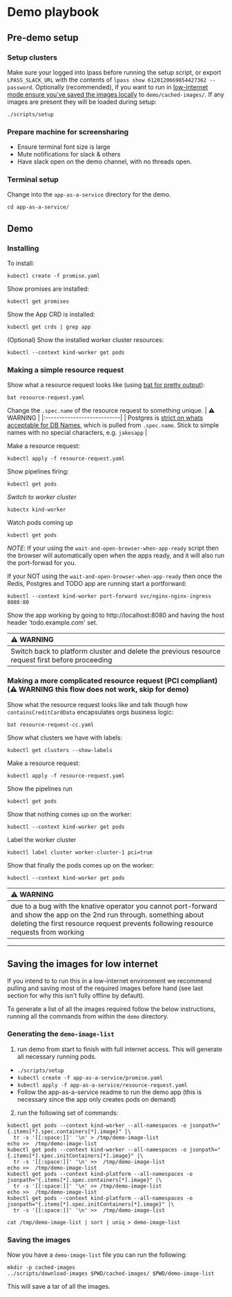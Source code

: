# Demo playbook

## Pre-demo setup

### Setup clusters
Make sure your logged into lpass before running the setup script, or export `LPASS_SLACK_URL`
with the contents of `lpass show 6120120669854427362 --password`. Optionally (recommended), if you want
to run in [low-internet mode ensure you've saved the images locally](#saving-the-images-for-low-internet)
to `demo/cached-images/`. If any images are present they will be loaded during setup:

```
./scripts/setup
```

### Prepare machine for screensharing
* Ensure terminal font size is large
* Mute notifications for slack & others
* Have slack open on the demo channel, with no threads open.

### Terminal setup
Change into the `app-as-a-service` directory for the demo.
```
cd app-as-a-service/
```

## Demo

### Installing
To install:
```
kubectl create -f promise.yaml
```

Show promises are installed:
```
kubectl get promises
```

Show the App CRD is installed:
```
kubectl get crds | grep app
```

(Optional) Show the installed worker cluster resources:
```
kubectl --context kind-worker get pods
```

### Making a simple resource request

Show what a resource request looks like (using [bat for pretty output](https://github.com/sharkdp/bat)):
```
bat resource-request.yaml
```

Change the `.spec.name` of the resource request to something unique.
| :warning: WARNING          |
|:---------------------------|
| Postgres is [strict on whats acceptable for DB Names](https://www.postgresql.org/docs/current/sql-syntax-lexical.html#SQL-SYNTAX-IDENTIFIERS), which is pulled from `.spec.name`. Stick to simple names with no special characters, e.g. `jakesapp` |

Make a resource request:
```
kubectl apply -f resource-request.yaml
```

Show pipelines firing:
```
kubectl get pods
```

*Switch to worker cluster*
```
kubectx kind-worker
```

Watch pods coming up
```
kubectl get pods
```

*NOTE*: If your using the `wait-and-open-browser-when-app-ready` script then the browser
will automatically open when the apps ready, and it will also run the port-forwad for you.


If your NOT using the `wait-and-open-browser-when-app-ready` then once the Redis,
Postgres and TODO app are running start a portforward:
```
kubectl --context kind-worker port-forward svc/nginx-nginx-ingress 8080:80
```

Show the app working by going to http://localhost:8080 and having the host header 'todo.example.com' set.

| :warning: WARNING          |
|:---------------------------|
| Switch back to platform cluster and delete the previous resource request first before proceeding |

### Making a more complicated resource request (PCI compliant) (:warning: WARNING this flow does not work, skip for demo)

Show what the resource request looks like and talk though how `containsCreditCardData` encapsulates orgs business logic:
```
bat resource-request-cc.yaml
```

Show what clusters we have with labels:
```
kubectl get clusters --show-labels
```

Make a resource request:
```
kubectl apply -f resource-request.yaml
```

Show the pipelines run
```
kubectl get pods
```

Show that nothing comes up on the worker:
```
kubectl --context kind-worker get pods
```

Label the worker cluster
```
kubectl label cluster worker-cluster-1 pci=true
```

Show that finally the pods comes up on the worker:
```
kubectl --context kind-worker get pods
```

| :warning: WARNING          |
|:---------------------------|
| due to a bug with the knative operator you cannot port-forward and show the app on the 2nd run through. something about deleting the first resource request prevents following resource requests from working |


---

## Saving the images for low internet

If you intend to to run this in a low-internet environment we recommend pulling
and saving most of the required images before hand (see last section for why this isn't fully offline by default).

To generate a list of all the images required follow the below instructions, running
all the commands from within the `demo` directory.

### Generating the `demo-image-list`
1. run demo from start to finish with full internet access. This will generate all necessary running pods.
  * `./scripts/setup`
  * `kubectl create -f app-as-a-service/promise.yaml`
  * `kubectl apply -f app-as-a-service/resource-request.yaml`
  * Follow the app-as-a-service readme to run the demo app (this is necessary since the app only creates pods on demand)
2. run the following set of commands:
  ```
  kubectl get pods --context kind-worker --all-namespaces -o jsonpath="{.items[*].spec.containers[*].image}" |\
    tr -s '[[:space:]]' '\n' > /tmp/demo-image-list
  echo >>  /tmp/demo-image-list
  kubectl get pods --context kind-worker --all-namespaces -o jsonpath="{.items[*].spec.initContainers[*].image}" |\
    tr -s '[[:space:]]' '\n' >>  /tmp/demo-image-list
  echo >>  /tmp/demo-image-list
  kubectl get pods --context kind-platform --all-namespaces -o jsonpath="{.items[*].spec.containers[*].image}" |\
    tr -s '[[:space:]]' '\n' >> /tmp/demo-image-list
  echo >>  /tmp/demo-image-list
  kubectl get pods --context kind-platform --all-namespaces -o jsonpath="{.items[*].spec.initContainers[*].image}" |\
    tr -s '[[:space:]]' '\n' >>  /tmp/demo-image-list

  cat /tmp/demo-image-list | sort | uniq > demo-image-list
  ```

### Saving the images
Now you have a `demo-image-list` file you can run the following:

```
mkdir -p cached-images
../scripts/download-images $PWD/cached-images/ $PWD/demo-image-list
```

This will save a tar of all the images.
